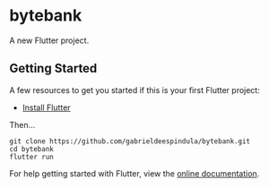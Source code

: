# bytebank

A new Flutter project.

## Getting Started

A few resources to get you started if this is your first Flutter project:

- [Install Flutter](https://docs.flutter.dev/get-started/install)

Then...

```
git clone https://github.com/gabrieldeespindula/bytebank.git
cd bytebank
flutter run
```

For help getting started with Flutter, view the
[online documentation](https://flutter.dev/docs).
